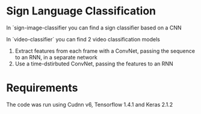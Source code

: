 # Sign Language Classification

In ´sign-image-classifier you can find a sign classifier based on a CNN

In ´video-classifier´ you can find 2 video classification models

1. Extract features from each frame with a ConvNet, passing the sequence to an RNN, in a separate network
2. Use a time-dstirbuted ConvNet, passing the features to an RNN 

# Requirements
The code was run using Cudnn v6, Tensorflow 1.4.1 and Keras 2.1.2